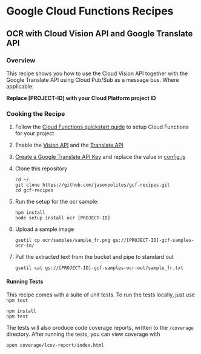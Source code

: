 # Google Cloud Functions Recipes
## OCR with Cloud Vision API and Google Translate API

### Overview
This recipe shows you how to use the Cloud Vision API together with the Google Translate API using Cloud Pub/Sub as a message bus.  Where applicable:

**Replace [PROJECT-ID] with your Cloud Platform project ID**

### Cooking the Recipe
1.	Follow the [Cloud Functions quickstart guide](https://cloud.google.com/functions/quickstart) to setup Cloud Functions for your project

2. 	Enable the [Vision API](https://console.cloud.google.com/flows/enableapi?apiid=vision.googleapis.com) and the [Translate API](https://console.cloud.google.com/flows/enableapi?apiid=translate)

3.	[Create a Google Translate API Key](https://cloud.google.com/translate/v2/translating-text-with-rest#auth) and replace the value in [config.js](app/config.js)

2.	Clone this repository

		cd ~/
		git clone https://github.com/jasonpolites/gcf-recipes.git
		cd gcf-recipes
		
3.	Run the setup for the ocr sample:
	
	```
	npm install
	node setup install ocr [PROJECT-ID]
	```

4. 	Upload a sample image

		gsutil cp ocr/samples/sample_fr.png gs://[PROJECT-ID]-gcf-samples-ocr-in/ 

5.	Pull the extracted text from the bucket and pipe to standard out

		gsutil cat gs://[PROJECT-ID]-gcf-samples-ocr-out/sample_fr.txt

#### Running Tests
This recipe comes with a suite of unit tests.  To run the tests locally, just use `npm test`

```
npm install
npm test
```

The tests will also produce code coverage reports, written to the `/coverage` directory.  After running the tests, you can view coverage with

```
open coverage/lcov-report/index.html 
```
